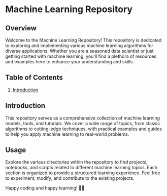 # Machine Learning Repository

## Overview

Welcome to the Machine Learning Repository! This repository is dedicated to exploring and implementing various machine learning algorithms for diverse applications. Whether you are a seasoned data scientist or just getting started with machine learning, you'll find a plethora of resources and examples here to enhance your understanding and skills.

## Table of Contents

1. [Introduction](#introduction)

## Introduction

This repository serves as a comprehensive collection of machine learning models, tools, and tutorials. We cover a wide range of topics, from classic algorithms to cutting-edge techniques, with practical examples and guides to help you apply machine learning to real-world problems.



## Usage

Explore the various directories within the repository to find projects, notebooks, and scripts related to different machine learning topics. Each section is organized to provide a structured learning experience. Feel free to experiment, modify, and contribute to the existing projects.


Happy coding and happy learning! 🚀🤖
